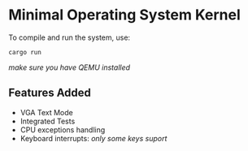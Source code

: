 # Minimal Operating System Kernel

To compile and run the system, use:

    cargo run

*make sure you have QEMU installed*

## Features Added

- VGA Text Mode
- Integrated Tests
- CPU exceptions handling
- Keyboard interrupts: *only some keys suport*